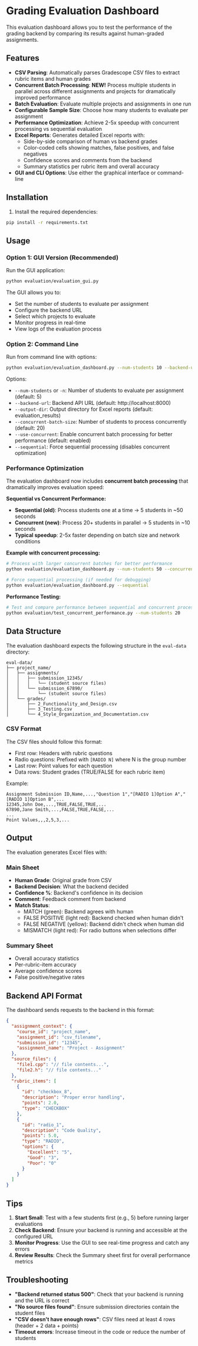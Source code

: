 # Grading Evaluation Dashboard

This evaluation dashboard allows you to test the performance of the grading backend by comparing its results against human-graded assignments.

## Features

- **CSV Parsing**: Automatically parses Gradescope CSV files to extract rubric items and human grades
- **Concurrent Batch Processing**: **NEW!** Process multiple students in parallel across different assignments and projects for dramatically improved performance
- **Batch Evaluation**: Evaluate multiple projects and assignments in one run
- **Configurable Sample Size**: Choose how many students to evaluate per assignment
- **Performance Optimization**: Achieve 2-5x speedup with concurrent processing vs sequential evaluation
- **Excel Reports**: Generates detailed Excel reports with:
  - Side-by-side comparison of human vs backend grades
  - Color-coded cells showing matches, false positives, and false negatives
  - Confidence scores and comments from the backend
  - Summary statistics per rubric item and overall accuracy
- **GUI and CLI Options**: Use either the graphical interface or command-line

## Installation

1. Install the required dependencies:
```bash
pip install -r requirements.txt
```

## Usage

### Option 1: GUI Version (Recommended)

Run the GUI application:
```bash
python evaluation/evaluation_gui.py
```

The GUI allows you to:
- Set the number of students to evaluate per assignment
- Configure the backend URL
- Select which projects to evaluate
- Monitor progress in real-time
- View logs of the evaluation process

### Option 2: Command Line

Run from command line with options:
```bash
python evaluation/evaluation_dashboard.py --num-students 10 --backend-url http://localhost:8000
```

Options:
- `--num-students` or `-n`: Number of students to evaluate per assignment (default: 5)
- `--backend-url`: Backend API URL (default: http://localhost:8000)
- `--output-dir`: Output directory for Excel reports (default: evaluation_results)
- `--concurrent-batch-size`: Number of students to process concurrently (default: 20)
- `--use-concurrent`: Enable concurrent batch processing for better performance (default: enabled)
- `--sequential`: Force sequential processing (disables concurrent optimization)

### Performance Optimization

The evaluation dashboard now includes **concurrent batch processing** that dramatically improves evaluation speed:

**Sequential vs Concurrent Performance:**
- **Sequential (old)**: Process students one at a time → 5 students in ~50 seconds
- **Concurrent (new)**: Process 20+ students in parallel → 5 students in ~10 seconds
- **Typical speedup**: 2-5x faster depending on batch size and network conditions

**Example with concurrent processing:**
```bash
# Process with larger concurrent batches for better performance
python evaluation/evaluation_dashboard.py --num-students 50 --concurrent-batch-size 30

# Force sequential processing (if needed for debugging)
python evaluation/evaluation_dashboard.py --sequential
```

**Performance Testing:**
```bash
# Test and compare performance between sequential and concurrent processing
python evaluation/test_concurrent_performance.py --num-students 20
```

## Data Structure

The evaluation dashboard expects the following structure in the `eval-data` directory:

```
eval-data/
├── project_name/
│   ├── assignments/
│   │   ├── submission_12345/
│   │   │   └── (student source files)
│   │   └── submission_67890/
│   │       └── (student source files)
│   └── grades/
│       ├── 2_Functionality_and_Design.csv
│       ├── 3_Testing.csv
│       └── 4_Style_Organization_and_Documentation.csv
```

### CSV Format

The CSV files should follow this format:
- First row: Headers with rubric questions
- Radio questions: Prefixed with `[RADIO N]` where N is the group number
- Last row: Point values for each question
- Data rows: Student grades (TRUE/FALSE for each rubric item)

Example:
```csv
Assignment Submission ID,Name,...,"Question 1","[RADIO 1]Option A","[RADIO 1]Option B",...
12345,John Doe,...,TRUE,FALSE,TRUE,...
67890,Jane Smith,...,FALSE,TRUE,FALSE,...
...
Point Values,,,2,5,3,...
```

## Output

The evaluation generates Excel files with:

### Main Sheet
- **Human Grade**: Original grade from CSV
- **Backend Decision**: What the backend decided
- **Confidence %**: Backend's confidence in its decision
- **Comment**: Feedback comment from backend
- **Match Status**: 
  - MATCH (green): Backend agrees with human
  - FALSE POSITIVE (light red): Backend checked when human didn't
  - FALSE NEGATIVE (yellow): Backend didn't check when human did
  - MISMATCH (light red): For radio buttons when selections differ

### Summary Sheet
- Overall accuracy statistics
- Per-rubric-item accuracy
- Average confidence scores
- False positive/negative rates

## Backend API Format

The dashboard sends requests to the backend in this format:

```json
{
  "assignment_context": {
    "course_id": "project_name",
    "assignment_id": "csv_filename",
    "submission_id": "12345",
    "assignment_name": "Project - Assignment"
  },
  "source_files": {
    "file1.cpp": "// file contents...",
    "file2.h": "// file contents..."
  },
  "rubric_items": [
    {
      "id": "checkbox_8",
      "description": "Proper error handling",
      "points": 2.0,
      "type": "CHECKBOX"
    },
    {
      "id": "radio_1",
      "description": "Code Quality",
      "points": 5.0,
      "type": "RADIO",
      "options": {
        "Excellent": "5",
        "Good": "3",
        "Poor": "0"
      }
    }
  ]
}
```

## Tips

1. **Start Small**: Test with a few students first (e.g., 5) before running larger evaluations
2. **Check Backend**: Ensure your backend is running and accessible at the configured URL
3. **Monitor Progress**: Use the GUI to see real-time progress and catch any errors
4. **Review Results**: Check the Summary sheet first for overall performance metrics

## Troubleshooting

- **"Backend returned status 500"**: Check that your backend is running and the URL is correct
- **"No source files found"**: Ensure submission directories contain the student files
- **"CSV doesn't have enough rows"**: CSV files need at least 4 rows (header + 2 data + points)
- **Timeout errors**: Increase timeout in the code or reduce the number of students 